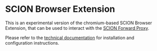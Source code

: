 # SCION Browser Extension

This is an experimental version of the chromium-based SCION Browser Extension, that can be used to interact with the [SCION Forward Proxy](https://scion-http-proxy.readthedocs.io/en/latest/forward-proxy.html).

Please refer to the [technical documentation](https://scion-browser-extension.readthedocs.io/en/latest/index.html) for installation and configuration instructions.